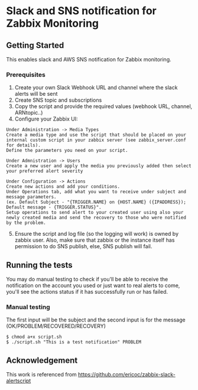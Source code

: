 # Slack and SNS notification for Zabbix Monitoring

## Getting Started
This enables slack and AWS SNS notification for Zabbix monitoring.

### Prerequisites
1. Create your own Slack Webhook URL and channel where the slack alerts will be sent
2. Create SNS topic and subscriptions
3. Copy the script and provide the required values (webhook URL, channel, ARNtopic..)
4. Configure your Zabbix UI:
```
Under Administration -> Media Types
Create a media type and use the script that should be placed on your internal custom script in your zabbix server (see zabbix_server.conf for details). 
Define the parameters you need on your script.
```
```
Under Admnistration -> Users
Create a new user and apply the media you previously added then select your preferred alert severity
```
```
Under Configuration -> Actions
Create new actions and add your conditions. 
Under Operations tab, add what you want to receive under subject and message parameters.
(ex. Default Subject - "{TRIGGER.NAME} on {HOST.NAME} ({IPADDRESS}); Default message - {TRIGGER.STATUS}".
Setup operations to send alert to your created user using also your newly created media and send the recovery to those who were notified by the problem.
```
5. Ensure the script and log file (so the logging will work) is owned by zabbix user. Also, make sure that zabbix or the instance itself has permission to do SNS publish, else, SNS publish will fail.

## Running the tests 
You may do manual testing to check if you'll be able to receive the notification on the account you used or just want to real alerts to come, you'll see the actions status if it has successfully run or has failed.

### Manual testing
The first input will be the subject and the second input is for the message (OK/PROBLEM/RECOVERED/RECOVERY)
``` 
$ chmod a+x script.sh
$ ./script.sh "This is a test notification" PROBLEM
```

## Acknowledgement
This work is referenced from https://github.com/ericoc/zabbix-slack-alertscript

